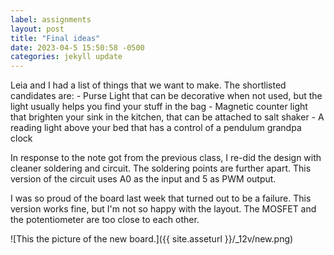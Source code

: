 ```yaml
---
label: assignments
layout: post
title: "Final ideas"
date: 2023-04-5 15:50:58 -0500
categories: jekyll update
---
```


Leia and I had a list of things that we want to make. The shortlisted candidates are: - Purse Light that can be decorative when not used, but the light usually helps you find your stuff in the bag - Magnetic counter light that brighten your sink in the kitchen, that can be attached to salt shaker - A reading light above your bed that has a control of a pendulum grandpa clock

In response to the note got from the previous class, I re-did the design with cleaner soldering and circuit. The soldering points are further apart. This version of the circuit uses A0 as the input and 5 as PWM output.

I was so proud of the board last week that turned out to be a failure. This version works fine, but I'm not so happy with the layout. The MOSFET and the potentiometer are too close to each other.

![This the picture of the new board.]({{ site.asseturl }}/\_12v/new.png)
